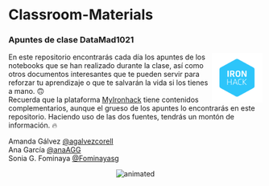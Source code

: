 # Classroom-Materials
### Apuntes de clase DataMad1021

<img align="right" width="100" height="100" src="https://github.com/Ironhack-Data-Madrid-Agosto-2021/classroom-materials/blob/main/images/logo.png">

En este repositorio encontrarás cada día los apuntes de los notebooks que se han realizado durante la clase, así como otros documentos interesantes que te pueden servir para reforzar tu aprendizaje o que te salvarán la vida si los  tienes a mano. 🙃     
Recuerda que la plataforma [MyIronhack](https://my.ironhack.com/lms/courses/course-v1:IRONHACK+DAFT33+202110_MAD) tiene contenidos complementarios, aunque el grueso de los apuntes lo encontrarás en este repositorio. Haciendo uso de las dos fuentes, tendrás un montón de información.  🔥


Amanda Gálvez [@agalvezcorell](https://github.com/agalvezcorell)       
Ana García [@anaAGG](https://github.com/anaAGG)   
Sonia G. Fominaya [@Fominayasg](https://github.com/Fominayasg)


<p align="center">
  <img src="https://media.giphy.com/media/HtaGVNHVnTNuw/giphy.gif" alt="animated" />
</p>
